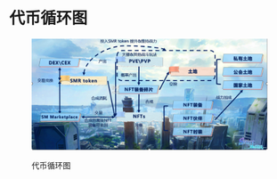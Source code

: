 # 代币循环图

<figure><img src="../.gitbook/assets/1661521636645.png" alt=""><figcaption><p>代币循环图</p></figcaption></figure>
